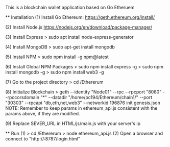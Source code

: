 This is a blockchain wallet application based on Go Etheruem

** Installation
  (1) Install Go Ethereum:
    https://geth.ethereum.org/install/

  (2) Install Node.js
    https://nodejs.org/en/download/package-manager/

  (3) Install Express
    > sudo apt install node-express-generator

  (4) Install MongoDB
    > sudo apt-get install mongodb

  (5) Install NPM
    > sudo npm install -g npm@latest

  (6) Install Global NPM Packages
    > sudo npm install express -g
    > sudo npm install mongodb -g
    > sudo npm install web3 -g

  (7) Go to the project directory
    > cd <your path>/Ethererum

  (8) Initialize Blockchain
    > geth --identity "Node01" --rpc --rpcport "8080" --rpccorsdomain "*" --datadir "/home/pc194/Ethereum/chain1/" --port "30303" --rpcapi "db,eth,net,web3" --networkid 196876 init genesis.json
    NOTE: Remember to keep params in ethereum_api.js consistent with the params above, if they are modified.

  (9) Replace SEVER_URL in HTML/js/main.js with your server's ip

** Run
  (1)
    > cd <your path>/Ethererum
    > node ethereum_api.js
  (2)
    Open a browser and connect to "http://<your ip>:8787/login.html"